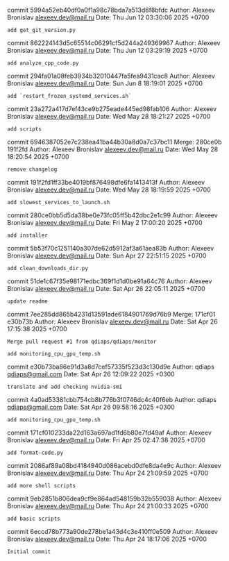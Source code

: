 commit 5994a52eb40df0a0f1a98c78bda7a513d6f8bfdc
Author: Alexeev Bronislav <alexeev.dev@mail.ru>
Date:   Thu Jun 12 03:30:06 2025 +0700

    add get_git_version.py

commit 862224143d5c65514c06291cf5d244a249369967
Author: Alexeev Bronislav <alexeev.dev@mail.ru>
Date:   Thu Jun 12 03:29:19 2025 +0700

    add analyze_cpp_code.py

commit 294fa01a08feb3934b32010447fa5fea9431cac8
Author: Alexeev Bronislav <alexeev.dev@mail.ru>
Date:   Sun Jun 8 18:19:01 2025 +0700

    add `restart_frozen_systemd_services.sh`

commit 23a272a417d7ef43ce9b275eade445ed98fab106
Author: Alexeev Bronislav <alexeev.dev@mail.ru>
Date:   Wed May 28 18:21:27 2025 +0700

    add scripts

commit 6946387052e7c238ea41ba44b30a8d0a7c37bc11
Merge: 280ce0b 191f2fd
Author: Alexeev Bronislav <alexeev.dev@mail.ru>
Date:   Wed May 28 18:20:54 2025 +0700

    remove changelog

commit 191f2fd1ff33be4019bf876498dfe6fa1413413f
Author: Alexeev Bronislav <alexeev.dev@mail.ru>
Date:   Wed May 28 18:19:59 2025 +0700

    add slowest_services_to_launch.sh

commit 280ce0bb5d5da38be0e73fc05ff5b42dbc2e1c99
Author: Alexeev Bronislav <alexeev.dev@mail.ru>
Date:   Fri May 2 17:00:20 2025 +0700

    add installer

commit 5b53f70c1251140a307de62d5912af3a61aea83b
Author: Alexeev Bronislav <alexeev.dev@mail.ru>
Date:   Sun Apr 27 22:51:15 2025 +0700

    add clean_downloads_dir.py

commit 51de1c67f35e98171edbc369f1d1d0be91a64c76
Author: Alexeev Bronislav <alexeev.dev@mail.ru>
Date:   Sat Apr 26 22:05:11 2025 +0700

    update readme

commit 7ee285dd865b4231d13591ade6184901769d76b9
Merge: 171cf01 e30b73b
Author: Alexeev Bronislav <alexeev.dev@mail.ru>
Date:   Sat Apr 26 17:15:38 2025 +0700

    Merge pull request #1 from qdiaps/qdiaps/monitor
    
    add monitoring_cpu_gpu_temp.sh

commit e30b73ba86e91d3a8d7cef57335f523d3c130d9e
Author: qdiaps <qdiaps@gmail.com>
Date:   Sat Apr 26 12:09:22 2025 +0300

    translate and add checking nvidia-smi

commit 4a0ad53381cbb754cb8b776b3f0746dc4c40f6eb
Author: qdiaps <qdiaps@gmail.com>
Date:   Sat Apr 26 09:58:16 2025 +0300

    add monitoring_cpu_gpu_temp.sh

commit 171cf010233da22d163a697ad1fd6b80e7fd49af
Author: Alexeev Bronislav <alexeev.dev@mail.ru>
Date:   Fri Apr 25 02:47:38 2025 +0700

    add format-code.py

commit 2086af89a08bd4184940d086acebd0dfe8da4e9c
Author: Alexeev Bronislav <alexeev.dev@mail.ru>
Date:   Thu Apr 24 21:09:59 2025 +0700

    add more shell scripts

commit 9eb2851b806dea9cf9e864ad548159b32b559038
Author: Alexeev Bronislav <alexeev.dev@mail.ru>
Date:   Thu Apr 24 21:00:33 2025 +0700

    add basic scripts

commit 6eccd78b773a90de278be1a43d4c3e410ff0e509
Author: Alexeev Bronislav <alexeev.dev@mail.ru>
Date:   Thu Apr 24 18:17:06 2025 +0700

    Initial commit
